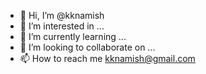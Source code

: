 - 👋 Hi, I’m @kknamish
- 👀 I’m interested in ...
- 🌱 I’m currently learning ...
- 💞️ I’m looking to collaborate on ...
- 📫 How to reach me kknamish@gmail.com

<!---
kknamish/kknamish is a ✨ special ✨ repository because its `README.md` (this file) appears on your GitHub profile.
You can click the Preview link to take a look at your changes.
--->
